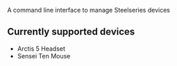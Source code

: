 A command line interface to manage Steelseries devices

## Currently supported devices

* Arctis 5 Headset
* Sensei Ten Mouse